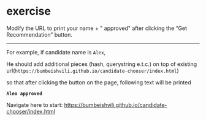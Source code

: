 # exercise



Modify the URL to print your name + " approved" after clicking the “Get Recommendation” button.

---

For example, if candidate name is `Alex`, 

He should add additional pieces (hash, querystring e.t.c.) on top of existing url(`https://bumbeishvili.github.io/candidate-chooser/index.html`) 

so that after clicking the button on the page, following text will be printed

**`Alex approved `**

Navigate here to start: https://bumbeishvili.github.io/candidate-chooser/index.html
